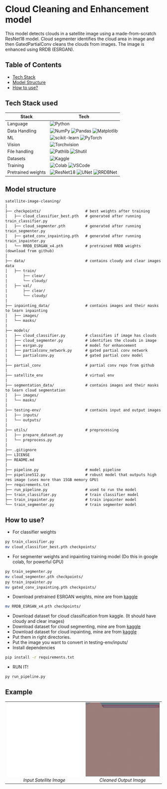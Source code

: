 # Cloud Cleaning and Enhancement model
This model detects clouds in a satellite image using a made-from-scratch ResNet18 model. Cloud segmenter identifies the cloud area in image and then GatedPartialConv cleans the clouds from images. The image is enhanced using RRDB (ESRGAN).

## Table of Contents
- [Tech Stack](#tech-stack-used)  
- [Model Structure](#model-structure)  
- [How to use?](#how-to-use)

## Tech Stack used
| Stack | Tech |
|----------|----------|
| Language | ![Python](https://img.shields.io/badge/Python-3.8-blue?logo=python&logoColor=white) |
| Data Handling    | ![NumPy](https://img.shields.io/badge/NumPy-013243?logo=numpy&logoColor=white) ![Pandas](https://img.shields.io/badge/Pandas-150458?logo=pandas&logoColor=white) ![Matplotlib](https://img.shields.io/badge/Matplotlib-221f1f?logo=matplotlib&logoColor=white)|
| ML    | ![scikit-learn](https://img.shields.io/badge/scikit--learn-F7931E?logo=scikit-learn&logoColor=white) ![PyTorch](https://img.shields.io/badge/PyTorch-%23EE4C2C.svg?logo=pytorch&logoColor=white)  |
| Vision    | ![Torchvision](https://img.shields.io/badge/Torchvision-%23EE4C2C.svg?logo=PyTorch&logoColor=white)  |
| File handling | ![Pathlib](https://img.shields.io/badge/Pathlib-3776AB?logo=python&logoColor=white) ![Shutil](https://img.shields.io/badge/Shutil-3776AB?logo=python&logoColor=white) |
| Datasets | ![Kaggle](https://img.shields.io/badge/Kaggle-20BEFF?logo=kaggle&logoColor=white) |
| Training | ![Colab](https://img.shields.io/badge/Colab-F9AB00?logo=googlecolab&logoColor=white) ![VSCode](https://img.shields.io/badge/VSCode-0078D7?logo=visual-studio-code&logoColor=white) |
| Pretrained weights | ![ResNet18](https://img.shields.io/badge/ResNet18-CloudClassifier-blueviolet) ![UNet](https://img.shields.io/badge/UNet-CloudSegmenter-lightblue) ![RRDBNet](https://img.shields.io/badge/RRDBNet-Enhancement-green) |

## Model structure
```
satellite-image-cleaning/
│
├── checkpoints/                    # best weights after training 
│   ├── cloud_classifier_best.pth   # generated after running train_classifier.py
│   ├── cloud_segmenter.pth         # generated after running train_segmenter.py 
│   ├── gated_conv_inpainting.pth   # generated after running train_inpainter.py
│   └── RRDB_ESRGAN_x4.pth          # pretrained RRDB weights (download from github)
│   
├── data/                           # contains cloudy and clear images data     
│   ├── train/ 
|       ├── clear/
|       └── cloudy/
│   ├── val/
|       ├── clear/
|       └── cloudy/
|     
├── inpainting_data/                # contains images and their masks to learn inpainting    
│   ├── images/
|   └── masks/
|
├── models/
|   ├── cloud_classifier.py         # classifies if image has clouds
|   ├── cloud_segmenter.py          # identifies the clouds in image
|   ├── esrgan.py                   # model for enhancement
|   ├── partialconv_network.py      # gated partial conv network
|   └── partialconv.py              # gated partial conv model
|
├── partial_conv                    # partial conv repo from github
|                                      
├── satellite_env                   # virtual env
|           
├── segmentation_data/              # contains images and their masks to learn cloud segmentation    
│   ├── images/
|   └── masks/
|
├── testing-env/                    # contains input and output images
|   ├── inputs/
|   └── outputs/
|
├── utils/                          # preprocessing
|   ├── prepare_dataset.py
|   └── preprocess.py
|
├── .gitignore    
├── LICENSE
├── README.md
|
├── pipeline.py                     # model pipeline
├── pipeline512.py                  # robust model that outputs high res image (uses more than 15GB memory GPU)
├── requirements.txt
├── run_pipeline.py                 # used to run the model
├── train_classifier.py             # train classifier model
├── train_inpainter.py              # train inpainter model
└── train_segmenter.py              # train segmenter model
```
## How to use?
- For classifier weights
```bash
py train_classifier.py
mv cloud_classifier_best.pth checkpoints/
```
- For segmenter weights and inpainting training model (Do this in google colab, for powerful GPU)
```bash
py train_segmenter.py
mv cloud_segmenter.pth checkpoints/
py train_inpainter.py
mv gated_conv_inpainting.pth checkpoints/
```
- Download pretrained ESRGAN weights, mine are from [kaggle](https://www.kaggle.com/datasets/djokester/real-esrgan-weights)
```bash
mv RRDB_ESRGAN_x4.pth checkpoints/
```
- Download dataset for cloud classification from kaggle. (It should have cloudy and clear images)
- Download dataset for cloud segmenting, mine are from [kaggle](https://www.kaggle.com/datasets/ajoshi944/cloud-masking-dataset-v1)
- Download dataset for cloud inpainting, mine are from [kaggle](https://www.kaggle.com/datasets/shubhank001/rice-remote-sensing-images-for-cloud-removal)
- Put them in right directories.
- Put the image you want to convert in testing-env/inputs/
- Install dependencies
```bash
pip install -r requirements.txt
```
- RUN IT!
```bash
py run_pipeline.py
```

## Example
<table>
  <tr>
    <td align="center">
      <img src="testing-env/inputs/0.png" alt="Input Image" width="300"/><br>
      <em>Input Satellite Image</em>
    </td>
    <td align="center">
      <img src="testing-env/outputs/satelliteimagetestingenhanced.png" alt="Output Image" width="300"/><br>
      <em>Cleaned Output Image</em>
    </td>
  </tr>
</table>
